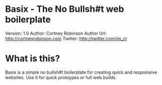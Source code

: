 # Basix - The No Bullsh#t web boilerplate

Version: 1.0
Author: Cortney Robinson
Author Url: http://cortneyrobinson.com
Twitter:  http://twitter.com/im_cr


# What is this?
Basix is a simple no bullsh#t boilerplate for creating quick and respoinsive websites. Use it for quick protoypes or full web builds.

